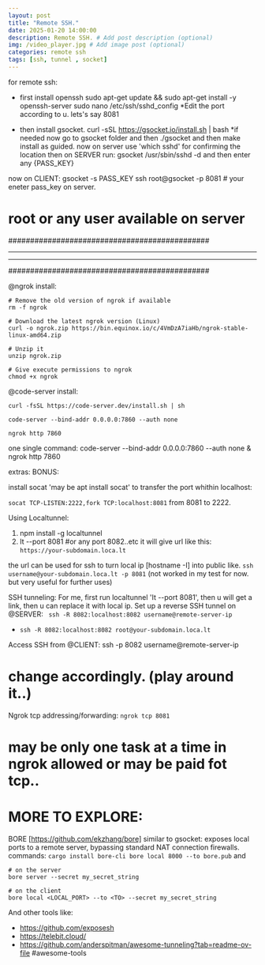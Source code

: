 ```yaml
---
layout: post
title: "Remote SSH."
date: 2025-01-20 14:00:00
description: Remote SSH. # Add post description (optional)
img: /video_player.jpg # Add image post (optional)
categories: remote ssh
tags: [ssh, tunnel , socket]
---
```


for remote ssh:
- first install openssh
sudo apt-get update && sudo apt-get install -y openssh-server
sudo nano /etc/ssh/sshd_config
*Edit the port according to u. lets's say 8081

- then install gsocket.
curl -sSL https://gsocket.io/install.sh | bash
*if needed now go to gsocket folder and then ./gsocket and then make install as guided.
now on server use 'which sshd' for confirming the location
then on SERVER run:
gsocket /usr/sbin/sshd -d
and then enter any {PASS_KEY}

now on CLIENT:
gsocket -s PASS_KEY ssh root@gsocket -p 8081 # your eneter pass_key on server.
# root or any user available on server

##############################################
<hr />
<hr />
##############################################

@ngrok install:
```
# Remove the old version of ngrok if available
rm -f ngrok

# Download the latest ngrok version (Linux)
curl -o ngrok.zip https://bin.equinox.io/c/4VmDzA7iaHb/ngrok-stable-linux-amd64.zip

# Unzip it
unzip ngrok.zip

# Give execute permissions to ngrok
chmod +x ngrok
```

@code-server install:
```
curl -fsSL https://code-server.dev/install.sh | sh

code-server --bind-addr 0.0.0.0:7860 --auth none

ngrok http 7860
```

one single command:
code-server --bind-addr 0.0.0.0:7860 --auth none & ngrok http 7860

extras:
BONUS:

install socat 'may be apt install socat'
 to transfer the port whithin localhost:

``` socat TCP-LISTEN:2222,fork TCP:localhost:8081 ``` 
from 8081 to 2222.

Using Localtunnel:
1. npm install -g localtunnel
2. lt --port 8081    #or any port 8082..etc
 it will give url like this:
  `https://your-subdomain.loca.lt`

the url can be used for ssh to turn local ip [hostname -I] into public like.
 `` ssh username@your-subdomain.loca.lt -p 8081 ``
(not worked in my test for now. but very useful for further uses)

 SSH tunneling:
 For me, first run localtunnel 'It --port 8081', then u will get a link, then u can replace it with local ip.
 Set up a reverse SSH tunnel on @SERVER:
` ssh -R 8082:localhost:8082 username@remote-server-ip`
- `ssh -R 8082:localhost:8082 root@your-subdomain.loca.lt`
  
Access SSH from @CLIENT:
ssh -p 8082 username@remote-server-ip
# change accordingly.   (play around it..)

Ngrok tcp addressing/forwarding:
 `ngrok tcp 8081`
# may be only one task at a time in ngrok allowed or may be paid fot tcp..



# MORE TO EXPLORE:
BORE [https://github.com/ekzhang/bore] similar to gsocket:
exposes local ports to a remote server, bypassing standard NAT connection firewalls.
commands:
`
cargo install bore-cli
bore local 8000 --to bore.pub
`
and 
```
# on the server
bore server --secret my_secret_string

# on the client
bore local <LOCAL_PORT> --to <TO> --secret my_secret_string
```
And other tools like:
- https://github.com/exposesh
- https://telebit.cloud/
- https://github.com/anderspitman/awesome-tunneling?tab=readme-ov-file #awesome-tools
